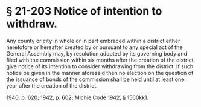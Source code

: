 # § 21-203 Notice of intention to withdraw.

<p>Any county or city in whole or in part embraced within a district either heretofore or hereafter created by or pursuant to any special act of the General Assembly may, by resolution adopted by its governing body and filed with the commission within six months after the creation of the district, give notice of its intention to consider withdrawing from the district. If such notice be given in the manner aforesaid then no election on the question of the issuance of bonds of the commission shall be held until at least one year after the creation of the district.</p><p>1940, p. 620; 1942, p. 602; Michie Code 1942, § 1560kk1.</p>